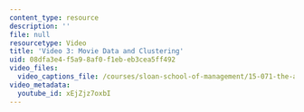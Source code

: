 ```yaml
---
content_type: resource
description: ''
file: null
resourcetype: Video
title: 'Video 3: Movie Data and Clustering'
uid: 08dfa3e4-f5a9-8af0-f1eb-eb3cea5ff492
video_files:
  video_captions_file: /courses/sloan-school-of-management/15-071-the-analytics-edge-spring-2017/clustering/recommendations-worth-a-million-an-introduction-to-clustering/video-3-movie-data-and-clustering/video-3-movie-data-and-clustering-0/xEjZjz7oxbI.vtt
video_metadata:
  youtube_id: xEjZjz7oxbI
---
```

